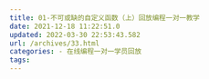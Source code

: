 ```yaml
---
title: 01-不可或缺的自定义函数（上）回放编程一对一教学
date: 2021-12-18 11:22:51.0
updated: 2022-03-30 22:53:43.582
url: /archives/33.html
categories: - 在线编程一对一学员回放
tags: 
---
```


